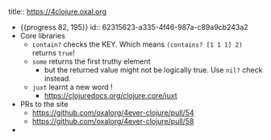 title:: https://4clojure.oxal.org

- {{progress 82, 195}}
  id:: 62315623-a335-4f46-987a-c89a9cb243a2
- Core libraries
  - `contain?` checks the KEY. Which means `(contains? [1 1 1] 2)` returns `true`!
  - `some` returns the first truthy element
    - but the returned value might not be logically true. Use `nil?` check instead.
  - `juxt` learnt a new word !
    - https://clojuredocs.org/clojure.core/juxt
- PRs to the site
  - https://github.com/oxalorg/4ever-clojure/pull/54
  - https://github.com/oxalorg/4ever-clojure/pull/58
-
